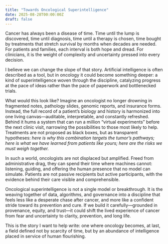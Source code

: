 ```yaml
---
title: "Towards Oncological Superintelligence"
date: 2025-08-28T00:00:00Z
draft: false
---
```


Cancer has always been a disease of time. Time until the lump is discovered, time until diagnosis, time until a therapy is chosen, time bought by treatments that stretch survival by months when decades are needed. For patients and families, each interval is both hope and dread. For clinicians, it is the weight of complexity and uncertainty pressed into every decision.

I believe we can change the slope of that story. Artificial intelligence is often described as a tool, but in oncology it could become something deeper: a kind of superintelligence woven through the discipline, catalyzing progress at the pace of ideas rather than the pace of paperwork and bottlenecked trials.

What would this look like? Imagine an oncologist no longer drowning in fragmented notes, pathology slides, genomic reports, and insurance forms. Instead, the full record of a patient’s biology and history is harmonized into one living canvas—auditable, interpretable, and constantly refreshed. Behind it hums a system that can run a million “virtual experiments” before the next clinic visit, narrowing the possibilities to those most likely to help. Treatments are not proposed as black boxes, but as transparent hypotheses: *here is why this combination targets the tumor’s pathways; here is what we have learned from patients like yours; here are the risks we must weigh together.*

In such a world, oncologists are not displaced but amplified. Freed from administrative drag, they can spend their time where machines cannot: listening, guiding, and offering the human presence that no model can simulate. Patients are not passive recipients but active participants, with the evidence behind their care visible and comprehensible.

Oncological superintelligence is not a single model or breakthrough. It is the weaving together of data, algorithms, and governance into a discipline that feels less like a desperate chase after cancer, and more like a confident stride toward its prevention and cure. If we build it carefully—grounded in provenance, equity, and trust—it could shift the lived experience of cancer from fear and uncertainty to clarity, prevention, and long life.

This is the story I want to help write: one where oncology becomes, at last, a field defined not by scarcity of time, but by an abundance of intelligence placed in service of human flourishing.
